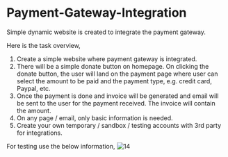 # Payment-Gateway-Integration
Simple dynamic website is created to integrate the payment gateway.

Here is the task overview,
1. Create a simple website where payment gateway is integrated.
2. There will be a simple donate button on homepage. On clicking the donate button, the user will land on the payment page where  user can select the amount to be paid and the payment type, e.g. 
credit card, Paypal, etc.
3. Once the payment is done and invoice will be generated and email will be sent to the user for the payment received. The invoice will contain the amount.
4. On any page / email, only basic information is needed.
5. Create your own temporary / sandbox / testing accounts with 3rd party for integrations.

For testing use the below information,
![14](https://user-images.githubusercontent.com/59478408/121212674-31726a00-c89b-11eb-9274-46c8977315a3.png)
